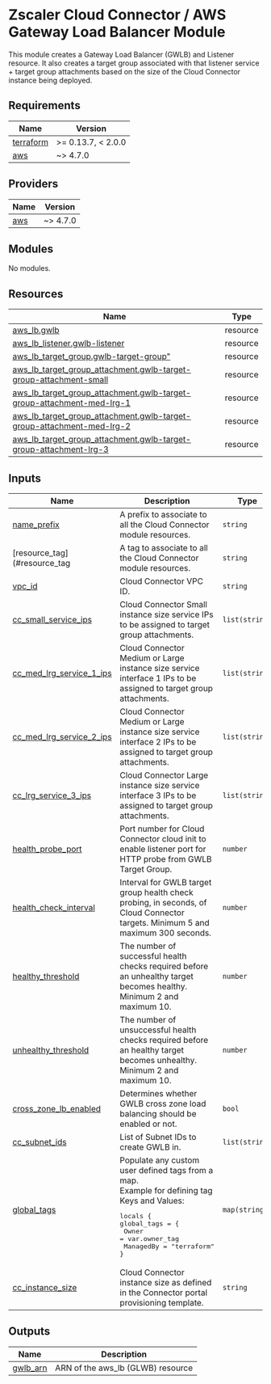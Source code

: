 # Zscaler Cloud Connector / AWS Gateway Load Balancer Module

This module creates a Gateway Load Balancer (GWLB) and Listener resource. It also creates a target group associated with that listener service + target group attachments based on the size of the Cloud Connector instance being deployed.

## Requirements

| Name | Version |
|------|---------|
| <a name="requirement_terraform"></a> [terraform](#requirement\_terraform) | >= 0.13.7, < 2.0.0 |
| <a name="requirement_aws"></a> [aws](#requirement\_aws) | ~> 4.7.0 |

## Providers

| Name | Version |
|------|---------|
| <a name="provider_aws"></a> [aws](#provider\_aws) | ~> 4.7.0 |

## Modules

No modules.

## Resources

| Name | Type |
|------|------|
| [aws_lb.gwlb](https://registry.terraform.io/providers/hashicorp/aws/latest/docs/resources/lb) | resource |
| [aws_lb_listener.gwlb-listener](https://registry.terraform.io/providers/hashicorp/aws/latest/docs/resources/lb_listener) | resource |
| [aws_lb_target_group.gwlb-target-group"](https://registry.terraform.io/providers/hashicorp/aws/latest/docs/resources/lb_target_group) | resource |
| [aws_lb_target_group_attachment.gwlb-target-group-attachment-small](https://registry.terraform.io/providers/hashicorp/aws/latest/docs/resources/lb_target_group_attachment) | resource |
| [aws_lb_target_group_attachment.gwlb-target-group-attachment-med-lrg-1](https://registry.terraform.io/providers/hashicorp/aws/latest/docs/resources/lb_target_group_attachment) | resource |
| [aws_lb_target_group_attachment.gwlb-target-group-attachment-med-lrg-2](https://registry.terraform.io/providers/hashicorp/aws/latest/docs/resources/lb_target_group_attachment) | resource |
| [aws_lb_target_group_attachment.gwlb-target-group-attachment-lrg-3](https://registry.terraform.io/providers/hashicorp/aws/latest/docs/resources/lb_target_group_attachment) | resource |

## Inputs

| Name | Description | Type | Default | Required |
|------|-------------|------|---------|:--------:|
| <a name="name_prefix"></a> [name\_prefix](#name\_prefix) | A prefix to associate to all the Cloud Connector module resources. | `string` | `null` | no |
| <a name="resource_tag"></a> [resource\_tag](#resource\_tag | A tag to associate to all the Cloud Connector module resources. | `string` | `null` | no |
| <a name="vpc_id"></a> [vpc\_id](#vpc\_id) | Cloud Connector VPC ID. | `string` | `null` | yes |
| <a name="cc_small_service_ips"></a> [cc\_small\_service\_ips](#cc\_small\_service\_ips) | Cloud Connector Small instance size service IPs to be assigned to target group attachments. | `list(string)` | `[]` | no |
| <a name="cc_med_lrg_service_1_ips"></a> [cc\_med\_lrg\_service\_1\_ips](#cc\_med\_lrg\_service\_1\_ips) | Cloud Connector Medium or Large instance size service interface 1 IPs to be assigned to target group attachments. | `list(string)` | `[]` | no |
| <a name="cc_med_lrg_service_2_ips"></a> [cc\_med\_lrg\_service\_2\_ips](#cc\_med\_lrg\_service\_1\_ips) | Cloud Connector Medium or Large instance size service interface 2 IPs to be assigned to target group attachments. | `list(string)` | `[]` | no |
| <a name="cc_lrg_service_3_ips"></a> [cc\_lrg\_service\_3\_ips](#cc\_lrg\_service\_3\_ips) | Cloud Connector Large instance size service interface 3 IPs to be assigned to target group attachments. | `list(string)` | `[]` | no |
| <a name="http_probe_port"></a> [health\_probe\_port](#health\_probe\_port) | Port number for Cloud Connector cloud init to enable listener port for HTTP probe from GWLB Target Group. | `number` | `50000` | no |
| <a name="health_check_interval"></a> [health\_check\_interval](#health\_check\_interval) | Interval for GWLB target group health check probing, in seconds, of Cloud Connector targets. Minimum 5 and maximum 300 seconds. | `number` | `10` | no |
| <a name="healthy_threshold"></a> [healthy\_threshold](#healthy\_threshold) | The number of successful health checks required before an unhealthy target becomes healthy. Minimum 2 and maximum 10. | `number` | `3` | no |
| <a name="unhealthy_threshold"></a> [unhealthy\_threshold](#unhealthy\_threshold) | The number of unsuccessful health checks required before an healthy target becomes unhealthy. Minimum 2 and maximum 10. | `number` | `3` | no |
| <a name="cross_zone_lb_enabled"></a> [cross\_zone\_lb\_enabled](#cross\_zone\_lb\_enabled) | Determines whether GWLB cross zone load balancing should be enabled or not. | `bool` | `false` | no |
| <a name="cc_subnet_ids"></a> [cc\_subnet\_ids](#cc\_subnet\_ids) | List of Subnet IDs to create GWLB in. | `list(string)` | `[]` | yes |
| <a name="global_tags"></a> [global\_tags](#global\_tags) | Populate any custom user defined tags from a map.<br>Example for defining tag Keys and Values:<pre>locals { <br>global_tags = {<br>  Owner = var.owner_tag <br>  ManagedBy = "terraform"<br>}</pre> | `map(string)` | `[]` | no |
<a name="cc_instance_size"></a> [cc\_instance\_size](#cc\_instance\_size) | Cloud Connector instance size as defined in the Connector portal provisioning template. | `string` | `null` | yes |

## Outputs

| Name | Description |
|------|-------------|
| <a name="gwlb_arn"></a> [gwlb\_arn](#gwlb\_arn) | ARN of the aws_lb (GLWB) resource|
